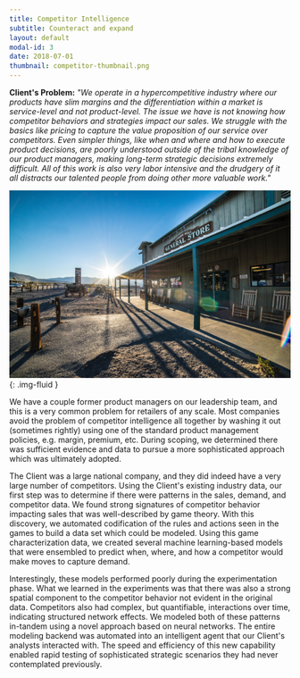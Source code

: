 ```yaml
---
title: Competitor Intelligence
subtitle: Counteract and expand
layout: default
modal-id: 3
date: 2018-07-01
thumbnail: competitor-thumbnail.png
---
```


[alt]: 'sunshine-over-the-struggle'
[image]: img/case_studies/competitor.png

**Client's Problem:** _"We operate in a hypercompetitive industry where our
products have slim margins and the differentiation within a market is
service-level and not product-level. The issue we have is not knowing
how competitor behaviors and strategies impact our sales. We struggle
with the basics like pricing to capture the value proposition of our
service over competitors. Even simpler things, like when and where and
how to execute product decisions, are poorly understood outside of the
tribal knowledge of our product managers, making long-term strategic
decisions extremely difficult. All of this work is also very labor
intensive and the drudgery of it all distracts our talented people
from doing other more valuable work."_

![alt][image]{: .img-fluid }

We have a couple former product managers on our leadership team, and
this is a very common problem for retailers of any scale. Most
companies avoid the problem of competitor intelligence all together by
washing it out (sometimes rightly) using one of the standard product
management policies, e.g. margin, premium, etc. During scoping, we
determined there was sufficient evidence and data to pursue a more
sophisticated approach which was ultimately adopted.

The Client was a large national company, and they did indeed have a
very large number of competitors. Using the Client's existing industry
data, our first step was to determine if there were patterns in the
sales, demand, and competitor data. We found strong signatures of
competitor behavior impacting sales that was well-described by game
theory. With this discovery, we automated codification of the
rules and actions seen in the games to build a data set which could be
modeled. Using this game characterization data, we created several
machine learning-based models that were ensembled to predict when,
where, and how a competitor would make moves to capture demand.

Interestingly, these models performed poorly during the
experimentation phase. What we learned in the experiments was that
there was also a strong spatial component to the competitor behavior
not evident in the original data. Competitors also had complex, but
quantifiable, interactions over time, indicating structured network
effects. We modeled both of these patterns in-tandem using a novel
approach based on neural networks. The entire modeling backend was
automated into an intelligent agent that our Client's analysts
interacted with. The speed and efficiency of this new capability
enabled rapid testing of sophisticated strategic scenarios they had
never contemplated previously.
